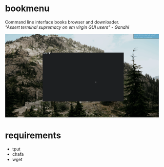 # bookmenu
Command line interface books browser and downloader.  
*"Assert terminal supremacy on em virgin GUI users" - Gandhi*

![preview](preview.gif)

# requirements
- tput
- chafa
- wget
